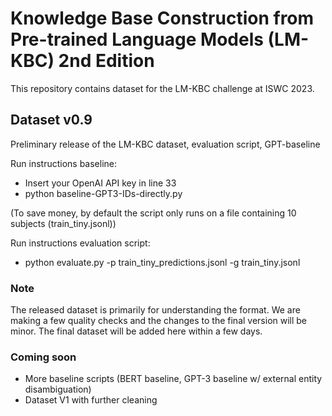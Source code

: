 # Knowledge Base Construction from Pre-trained Language Models (LM-KBC) 2nd Edition

This repository contains dataset for the LM-KBC challenge at ISWC 2023.

## Dataset v0.9

Preliminary release of the LM-KBC dataset, evaluation script, GPT-baseline

Run instructions baseline:
 * Insert your OpenAI API key in line 33
 * python baseline-GPT3-IDs-directly.py
 
(To save money, by default the script only runs on a file containing 10 subjects (train_tiny.jsonl))
 
Run instructions evaluation script:
  * python evaluate.py -p train_tiny_predictions.jsonl -g train_tiny.jsonl

### Note

The released dataset is primarily for understanding the format. We are making a few quality checks and the changes to the final version will be minor. The final dataset will be added here within a few days.

### Coming soon

- More baseline scripts (BERT baseline, GPT-3 baseline w/ external entity disambiguation)
- Dataset V1 with further cleaning
